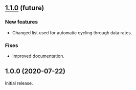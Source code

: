 ## [1.1.0](https://github.com/avbentem/data-rate-tester/compare/v1.0.0...master) (future)

### New features

- Changed list used for automatic cycling through data rates.

### Fixes

- Improved documentation.

## 1.0.0 (2020-07-22)

Initial release.
